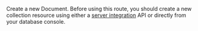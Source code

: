 Create a new Document.
Before using this route, you should create a new collection resource using either a [server integration](https://appwrite.io/docs/server/databases#databasesCreateCollection) API or directly from your database console.
